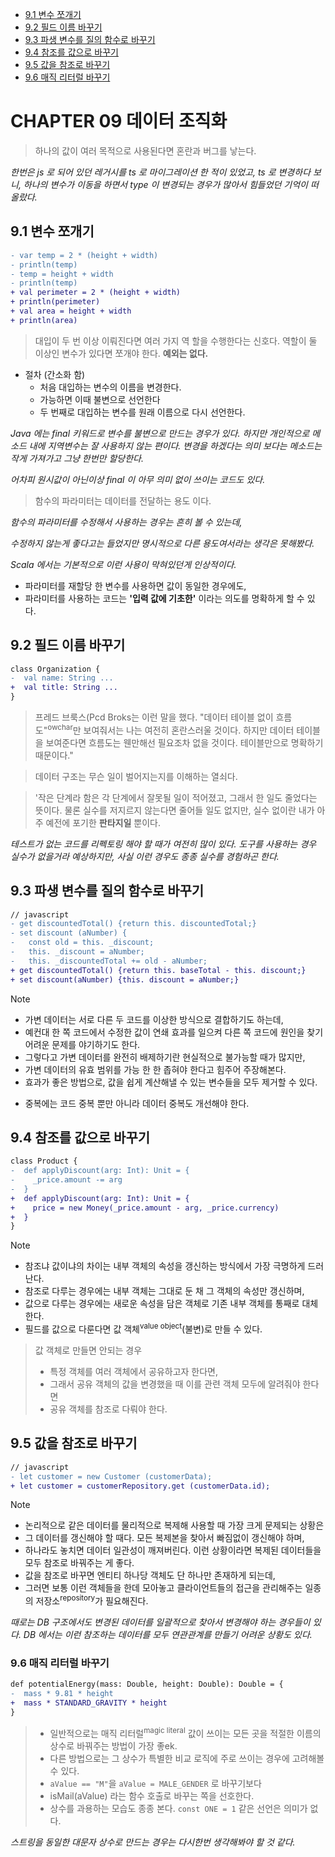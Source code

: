 - [9.1 변수 쪼개기](#91-변수-쪼개기)
- [9.2 필드 이름 바꾸기](#92-필드-이름-바꾸기)
- [9.3 파생 변수를 질의 함수로 바꾸기](#93-파생-변수를-질의-함수로-바꾸기)
- [9.4 참조를 값으로 바꾸기](#94-참조를-값으로-바꾸기)
- [9.5 값을 참조로 바꾸기](#95-값을-참조로-바꾸기)
- [9.6 매직 리터럴 바꾸기](#96-매직-리터럴-바꾸기)


# CHAPTER 09 데이터 조직화 

> 하나의 값이 여러 목적으로 사용된다면 혼란과 버그를 낳는다.

_한번은 js 로 되어 있던 레거시를 ts 로 마이그레이션 한 적이 있었고,_
_ts 로 변경하다 보니, 하나의 변수가 이동을 하면서 type 이 변경되는 경우가 많아서 힘들었던 기억이 떠올랐다._
 
## 9.1 변수 쪼개기

```diff
- var temp = 2 * (height + width)
- println(temp)
- temp = height + width
- println(temp)
+ val perimeter = 2 * (height + width)
+ println(perimeter)
+ val area = height + width
+ println(area)
```

> 대입이 두 번 이상 이뤄진다면 여러 가지 역 할을 수행한다는 신호다. 
> 역할이 둘 이상인 변수가 있다면 쪼개야 한다. **예외는 없다.**

* 절차 (간소화 함)
  * 처음 대입하는 변수의 이름을 변경한다.
  * 가능하면 이때 불변으로 선언한다
  * 두 번째로 대입하는 변수를 원래 이름으로 다시 선언한다.

_Java 에는 final 키워드로 변수를 불변으로 만드는 경우가 있다._
_하지만 개인적으로 메소드 내에 지역변수는 잘 사용하지 않는 편이다._
_변경을 하겠다는 의미 보다는 메소드는 작게 가져가고 그냥 한번만 할당한다._

_어차피 원시값이 아닌이상 final 이 아무 의미 없이 쓰이는 코드도 있다._

> 함수의 파라미터는 데이터를 전달하는 용도 이다.

_함수의 파라미터를 수정해서 사용하는 경우는 흔히 볼 수 있는데,_

_수정하지 않는게 좋다고는 들었지만 명시적으로 다른 용도여서라는 생각은 못해봤다._

_Scala 에서는 기본적으로 이런 사용이 막혀있던게 인상적이다._

* 파라미터를 재할당 한 변수를 사용하면 값이 동일한 경우에도, 
* 파라미터를 사용하는 코드는 **'입력 값에 기초한'** 이라는 의도를 명확하게 할 수 있다.

## 9.2 필드 이름 바꾸기

```diff
class Organization {
-  val name: String ...
+  val title: String ...
}
```

> 프레드 브룩스(Pcd Broks는 이런 말을 했다. 
> "데이터 테이블 없이 흐름도"<sup>owchar</sup>만 보여줘서는 나는 여전히 혼란스러울 것이다. 
> 하지만 데이터 테이블을 보여준다면 흐름도는 웬만해선 필요조차 없을 것이다. 
> 테이블만으로 명확하기 때문이다."

> 데이터 구조는 무슨 일이 벌어지는지를 이해하는 열쇠다.

> '작은 단계라 함은 각 단계에서 잘못될 일이 적어졌고, 그래서 한 일도 줄었다는 뜻이다. 
> 물론 실수를 저지르지 않는다면 줄어들 일도 없지만, 
> 실수 없이란 내가 아주 예전에 포기한 **판타지일** 뿐이다.

_테스트가 없는 코드를 리펙토링 해야 할 때가 여전히 많이 있다._
_도구를 사용하는 경우 실수가 없을거라 예상하지만, 사실 이런 경우도 종종 실수를 경험하곤 한다._

## 9.3 파생 변수를 질의 함수로 바꾸기

```diff
// javascript
- get discountedTotal() {return this. discountedTotal;}
- set discount (aNumber) {
-   const old = this. _discount;
-   this. _discount = aNumber;
-   this. _discountedTotal += old - aNumber;
+ get discountedTotal() {return this. baseTotal - this. discount;}
+ set discount(aNumber) {this. discount = aNumber;}
```
> [!NOTE]
> * 가변 데이터는 서로 다른 두 코드를 이상한 방식으로 결합하기도 하는데, 
> * 예컨대 한 쪽 코드에서 수정한 값이 연쇄 효과를 일으켜 다른 쪽 코드에 원인을 찾기 어려운 문제를 야기하기도 한다.
> * 그렇다고 가변 데이터를 완전히 배제하기란 현실적으로 불가능할 때가 많지만, 
> * 가변 데이터의 유효 범위를 가능 한 한 좁혀야 한다고 힘주어 주장해본다.
> * 효과가 좋은 방법으로, 값을 쉽게 계산해낼 수 있는 변수들을 모두 제거할 수 있다.

* 중복에는 코드 중복 뿐만 아니라 데이터 중복도 개선해야 한다.

## 9.4 참조를 값으로 바꾸기

```diff
class Product {
-  def applyDiscount(arg: Int): Unit = {
-    _price.amount -= arg
-  }
+  def applyDiscount(arg: Int): Unit = {
+    price = new Money(_price.amount - arg, _price.currency)
+  }
}
```

> [!NOTE]
> * 참조냐 값이냐의 차이는 내부 객체의 속성을 갱신하는 방식에서 가장 극명하게 드러난다. 
> * 참조로 다루는 경우에는 내부 객체는 그대로 둔 채 그 객체의 속성만 갱신하며, 
> * 값으로 다루는 경우에는 새로운 속성을 담은 객체로 기존 내부 객체를 통째로 대체한다.
> * 필드를 값으로 다룬다면 값 객체<sup>value object</sup>(불변)로 만들 수 있다.

> 값 객체로 만들면 안되는 경우
> * 특정 객체를 여러 객체에서 공유하고자 한다면, 
> * 그래서 공유 객체의 값을 변경했을 때 이를 관련 객체 모두에 알려줘야 한다면 
> * 공유 객체를 참조로 다뤄야 한다.

## 9.5 값을 참조로 바꾸기

```diff
// javascript
- let customer = new Customer (customerData);
+ let customer = customerRepository.get (customerData.id);
```
> [!NOTE]
> * 논리적으로 같은 데이터를 물리적으로 복제해 사용할 때 가장 크게 문제되는 상황은 
> * 그 데이터를 갱신해야 할 때다. 모든 복제본을 찾아서 빠짐없이 갱신해야 하며, 
> * 하나라도 놓치면 데이터 일관성이 깨져버린다. 이런 상황이라면 복제된 데이터들을 모두 참조로 바꿔주는 게 좋다.
> * 값을 참조로 바꾸면 엔티티 하나당 객체도 단 하나만 존재하게 되는데, 
> * 그러면 보통 이런 객체들을 한데 모아놓고 클라이언트들의 접근을 관리해주는 일종의 저장소<sup>repository</sup>가 필요해진다.

_때로는 DB 구조에서도 변경된 데이터를 일괄적으로 찾아서 변경해야 하는 경우들이 있다._
_DB 에서는 이런 참조하는 데이터를 모두 연관관계를 만들기 어려운 상황도 있다._

### 9.6 매직 리터럴 바꾸기
```diff
def potentialEnergy(mass: Double, height: Double): Double = {
-  mass * 9.81 * height
+  mass * STANDARD_GRAVITY * height
}
```

> * 일반적으로는 매직 리터럴<sup>magic literal</sup> 값이 쓰이는 모든 곳을 적절한 이름의 상수로 바꿔주는 방법이 가장 좋ek.
> * 다른 방법으로는 그 상수가 특별한 비교 로직에 주로 쓰이는 경우에 고려해볼 수 있다.
> * `aValue == "M"`을 `aValue = MALE_GENDER` 로 바꾸기보다
> * isMail(aValue) 라는 함수 호출로 바꾸는 쪽을 선호한다. 
> * 상수를 과용하는 모습도 종종 본다. `const ONE = 1` 같은 선언은 의미가 없다.

_스트링을 동일한 대문자 상수로 만드는 경우는 다시한번 생각해봐야 할 것 같다._
